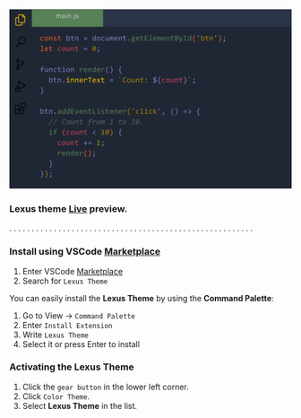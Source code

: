 <img width="830px" src="img/lexus.png">

 ### Lexus theme [Live](https://) preview.

. . . . . . . . . . . . . . . . . . . . . . . . . . . . . . . . . . . . . . . . . . . . . . . . . . . . . . . 

### Install using VSCode [Marketplace](https://)

1. Enter VSCode [Marketplace](https://marketplace.visualstudio.com/items?itemName=Yoko-Luxelego.yojee)
2. Search for `Lexus Theme`

You can easily install the **Lexus Theme** by using the **Command Palette**:

1. Go to View -> `Command Palette`
2. Enter `Install Extension`
3. Write `Lexus Theme`
4. Select it or press Enter to install

### Activating the Lexus Theme

1. Click the `gear button` in the lower left corner.
2. Click `Color Theme`.
3. Select **Lexus Theme** in the list.